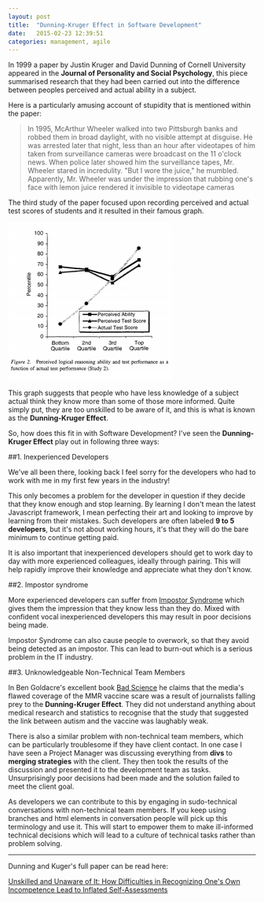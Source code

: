 ```yaml
---
layout: post
title:  "Dunning-Kruger Effect in Software Development"
date:   2015-02-23 12:39:51
categories: management, agile
---
```

In 1999 a paper by Justin Kruger and David Dunning of Cornell University appeared in the **Journal of Personality and Social Psychology**, this piece summarised research that they had been carried out into the difference between peoples perceived and actual ability in a subject.

Here is a particularly amusing account of stupidity that is mentioned within the paper:

> In 1995, McArthur Wheeler walked into two Pittsburgh banks
and robbed them in broad daylight, with no visible attempt at
disguise. He was arrested later that night, less than an hour after
videotapes of him taken from surveillance cameras were broadcast
on the 11 o'clock news. When police later showed him the surveillance
tapes, Mr. Wheeler stared in incredulity. "But I wore the
juice," he mumbled. Apparently, Mr. Wheeler was under the
impression that rubbing one's face with lemon juice rendered it
invisible to videotape cameras

The third study of the paper focused upon recording perceived and actual test scores of students and it resulted in their famous graph.  

![Dunning-Kruger Graph](/images/dunning-kruger.png)

This graph suggests that people who have less knowledge of a subject actual think they know more than some of those more informed. Quite simply put, they are too unskilled to be aware of it, and this is what is known as the **Dunning-Kruger Effect**.

So, how does this fit in with Software Development?  I've seen the **Dunning-Kruger Effect** play out in following three ways:  

##1. Inexperienced Developers

We've all been there, looking back I feel sorry for the developers who had to work with me in my first few years in the industry!

This only becomes a problem for the developer in question if they decide that they know enough and stop learning.  By learning I don't mean the latest Javascript framework, I mean perfecting their art and looking to improve by learning from their mistakes.  Such developers are often labeled **9 to 5 developers**, but it's not about working hours, it's that they will do the bare minimum to continue getting paid.

It is also important that inexperienced developers should get to work day to day with more experienced colleagues, ideally through pairing.  This will help rapidly improve their knowledge and appreciate what they don't know.  

##2. Impostor syndrome

More experienced developers can suffer from [Impostor Syndrome](http://en.wikipedia.org/wiki/Impostor_syndrome) which gives them the impression that they know less than they do. Mixed with confident vocal inexperienced developers this may result in poor decisions being made.

Impostor Syndrome can also cause people to overwork, so that they avoid being detected as an impostor.  This can lead to burn-out which is a serious problem in the IT industry. 

##3. Unknowledgeable Non-Technical Team Members

In Ben Goldacre's excellent book [Bad Science](http://en.wikipedia.org/wiki/Bad_Science_%28book%29) he claims that the media's flawed coverage of the MMR vaccine scare was a result of journalists falling prey to the **Dunning-Kruger Effect**. They did not understand anything about medical research and statistics to recognise that the study that suggested the link between autism and the vaccine was laughably weak.

There is also a similar problem with non-technical team members, which can be particularly troublesome if they have client contact.  In one case I have seen a Project Manager was discussing everything from **divs** to **merging strategies** with the client. They then took the results of the discussion and presented it to the development team as tasks.  Unsurprisingly poor decisions had been made and the solution failed to meet the client goal.

As developers we can contribute to this by engaging in sudo-technical conversations with non-technical team members.  If you keep using branches and html elements in conversation people will pick up this terminology and use it.  This will start to empower them to make ill-informed technical decisions which will lead to a culture of technical tasks rather than problem solving.

---
Dunning and Kuger's full paper can be read here: 

[Unskilled and Unaware of It: How Difficulties in Recognizing One's Own
Incompetence Lead to Inflated Self-Assessments](http://www.jerwood-no.org.uk/pdf/Dunning%20Kruger.pdf)